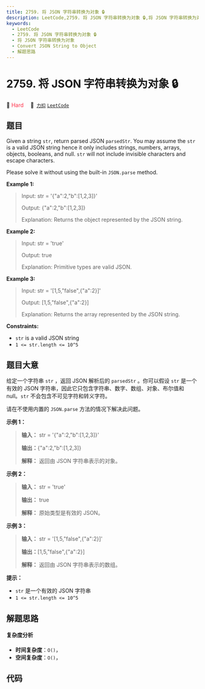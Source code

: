 ```yaml
---
title: 2759. 将 JSON 字符串转换为对象 🔒
description: LeetCode,2759. 将 JSON 字符串转换为对象 🔒,将 JSON 字符串转换为对象,Convert JSON String to Object,解题思路
keywords:
  - LeetCode
  - 2759. 将 JSON 字符串转换为对象 🔒
  - 将 JSON 字符串转换为对象
  - Convert JSON String to Object
  - 解题思路
---
```


# 2759. 将 JSON 字符串转换为对象 🔒

🔴 <font color=#ff334b>Hard</font>&emsp; 🔗&ensp;[`力扣`](https://leetcode.cn/problems/convert-json-string-to-object) [`LeetCode`](https://leetcode.com/problems/convert-json-string-to-object)

## 题目

Given a string `str`, return parsed JSON `parsedStr`. You may assume the `str`
is a valid JSON string hence it only includes strings, numbers, arrays,
objects, booleans, and null. `str` will not include invisible characters and
escape characters.

Please solve it without using the built-in `JSON.parse` method.



**Example 1:**

> Input: str = '{"a":2,"b":[1,2,3]}'
> 
> Output: {"a":2,"b":[1,2,3]}
> 
> Explanation:  Returns the object represented by the JSON string.

**Example 2:**

> Input: str = 'true'
> 
> Output: true
> 
> Explanation: Primitive types are valid JSON.

**Example 3:**

> Input: str = '[1,5,"false",{"a":2}]'
> 
> Output: [1,5,"false",{"a":2}]
> 
> Explanation: Returns the array represented by the JSON string.



**Constraints:**

  * `str` is a valid JSON string
  * `1 <= str.length <= 10^5`


## 题目大意

给定一个字符串 `str` ，返回 JSON 解析后的 `parsedStr` 。你可以假设 `str` 是一个有效的 JSON
字符串，因此它只包含字符串、数字、数组、对象、布尔值和 null。`str` 不会包含不可见字符和转义字符。

请在不使用内置的 `JSON.parse` 方法的情况下解决此问题。



**示例 1：**

> 
> 
> 
> 
> 
> **输入：** str = '{"a":2,"b":[1,2,3]}'
> 
> **输出：**{"a":2,"b":[1,2,3]}
> 
> **解释：** 返回由 JSON 字符串表示的对象。

**示例 2：**

> 
> 
> 
> 
> 
> **输入：** str = 'true'
> 
> **输出：** true
> 
> **解释：** 原始类型是有效的 JSON。

**示例 3：**

> 
> 
> 
> 
> 
> **输入：** str = '[1,5,"false",{"a":2}]'
> 
> **输出：**[1,5,"false",{"a":2}]
> 
> **解释：** 返回由 JSON 字符串表示的数组。



**提示：**

  * `str` 是一个有效的 JSON 字符串
  * `1 <= str.length <= 10^5`


## 解题思路

#### 复杂度分析

- **时间复杂度**：`O()`，
- **空间复杂度**：`O()`，

## 代码

```javascript

```